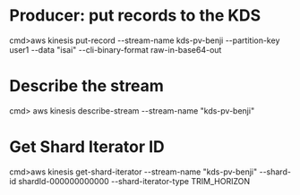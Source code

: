 # Producer: put records to the KDS

cmd>aws kinesis put-record --stream-name kds-pv-benji  --partition-key user1 --data "isai" --cli-binary-format raw-in-base64-out

# Describe the stream
cmd> aws kinesis describe-stream --stream-name "kds-pv-benji"

# Get Shard Iterator ID
cmd>aws kinesis get-shard-iterator --stream-name "kds-pv-benji" --shard-id shardId-000000000000 --shard-iterator-type TRIM_HORIZON
